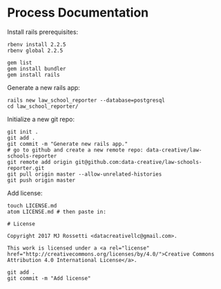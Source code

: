 # Process Documentation

Install rails prerequisites:

```shell
rbenv install 2.2.5
rbenv global 2.2.5
```

```shell
gem list
gem install bundler
gem install rails
```



Generate a new rails app:

```shell
rails new law_school_reporter --database=postgresql
cd law_school_reporter/
```




Initialize a new git repo:

```shell
git init .
git add .
git commit -m "Generate new rails app."
# go to github and create a new remote repo: data-creative/law-schools-reporter
git remote add origin git@github.com:data-creative/law-schools-reporter.git
git pull origin master --allow-unrelated-histories
git push origin master
```






Add license:

```shell
touch LICENSE.md
atom LICENSE.md # then paste in:
```

    # License

    Copyright 2017 MJ Rossetti <datacreativellc@gmail.com>.

    This work is licensed under a <a rel="license" href="http://creativecommons.org/licenses/by/4.0/">Creative Commons Attribution 4.0 International License</a>.


```shell
git add .
git commit -m "Add license"
```
